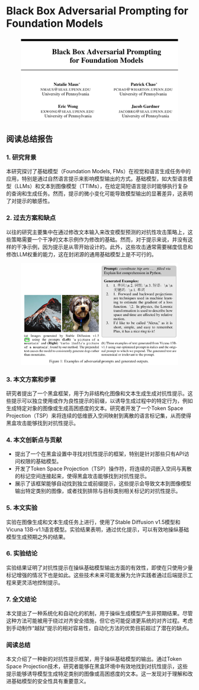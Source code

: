 # Black Box Adversarial Prompting  for Foundation Models

<figure><img src="../.gitbook/assets/image (12) (1) (1) (1) (1) (1) (1) (1) (1) (1) (1).png" alt=""><figcaption></figcaption></figure>

## 阅读总结报告

### 1. 研究背景

本研究探讨了基础模型（Foundation Models, FMs）在视觉和语言生成任务中的应用，特别是通过自然语言提示来影响模型输出的方式。基础模型，如大型语言模型（LLMs）和文本到图像模型（TTIMs），在给定简短语言提示时能够执行复杂的查询和生成任务。然而，提示的微小变化可能导致模型输出的显著差异，这表明了对提示的敏感性。

### 2. 过去方案和缺点

以往的研究主要集中在通过修改文本输入来改变模型预测的对抗性攻击策略上，这些策略需要一个干净的文本示例作为修改的基础。然而，对于提示来说，并没有这样的干净示例，因为提示是从零开始设计的。此外，这些攻击通常需要梯度信息和修改LLM权重的能力，这在封闭源的通用基础模型上是不可行的。

<figure><img src="../.gitbook/assets/image (13) (1) (1) (1) (1) (1) (1).png" alt=""><figcaption></figcaption></figure>

### 3. 本文方案和步骤

研究者提出了一个黑盒框架，用于为非结构化图像和文本生成生成对抗性提示。这些提示可以独立使用或作为良性提示的前缀，以诱导生成过程中的特定行为，例如生成特定对象的图像或生成高困惑度的文本。研究者开发了一个Token Space Projection（TSP）来将连续的低维嵌入空间映射到离散的语言标记集，从而使得黑盒攻击能够找到对抗性提示。

### 4. 本文创新点与贡献

* 提出了一个在黑盒设置中寻找对抗性提示的框架，特别是针对那些只有API访问权限的基础模型。
* 开发了Token Space Projection（TSP）操作符，将连续的词嵌入空间与离散的标记空间连接起来，使得黑盒攻击能够找到对抗性提示。
* 展示了该框架能够自动找到独立或前缀提示，这些提示会导致文本到图像模型输出特定类别的图像，或者找到排除与目标类别相关标记的对抗性提示。

### 5. 本文实验

实验在图像生成和文本生成任务上进行，使用了Stable Diffusion v1.5模型和Vicuna 13B-v1.1语言模型。实验结果表明，通过优化提示，可以有效地操纵基础模型生成预期之外的结果。

### 6. 实验结论

实验结果证明了对抗性提示在操纵基础模型输出方面的有效性，即使在只使用少量标记增强的情况下也是如此。这些技术未来可能发展为允许实践者通过后端提示工程来更灵活地控制提示。

### 7. 全文结论

本文提出了一种系统化和自动化的机制，用于操纵生成模型产生非预期结果。尽管这种方法可能被用于绕过对齐安全措施，但它也可能促进更系统的对齐过程。考虑到手动制作“越狱”提示的相对容易性，自动化方法的优势目前超过了潜在的缺点。

### 阅读总结

本文介绍了一种新的对抗性提示框架，用于操纵基础模型的输出。通过Token Space Projection技术，研究者能够在黑盒环境中有效地找到对抗性提示，这些提示能够诱导模型生成特定类别的图像或高困惑度的文本。这一发现对于理解和改进基础模型的安全性具有重要意义。

